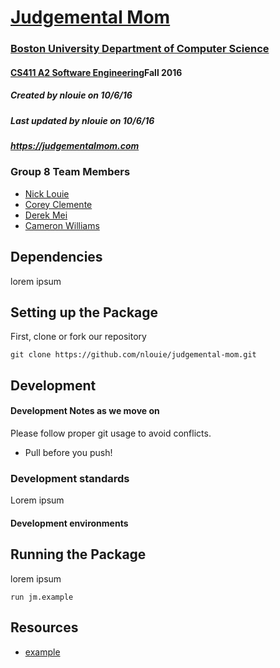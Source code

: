 # [Judgemental Mom](https://judgementalmom.com)
### [Boston University Department of Computer Science](http://www.bu.edu/cs/)
#### [CS411 A2 Software Engineering](http://sites.bu.edu/perryd/cs411-software-engineering/)Fall 2016
##### Created by nlouie on 10/6/16
##### Last updated by nlouie on 10/6/16
##### https://judgementalmom.com

### Group 8 Team Members
- [Nick Louie](mailto:nlouie@bu.edu)
- [Corey Clemente](mailto:coreycle@bu.edu)
- [Derek Mei](mailto:dmei3010@bu.edu)
- [Cameron Williams](mailto:camwill@bu.edu)

## Dependencies

lorem ipsum

## Setting up the Package

First, clone or fork our repository 

```git clone https://github.com/nlouie/judgemental-mom.git```


## Development

#### Development Notes as we move on
Please follow proper git usage to avoid conflicts. 
- Pull before you push!

### Development standards
Lorem ipsum

#### Development environments


## Running the Package

lorem ipsum

`run jm.example`

## Resources

- [example](example.com)

